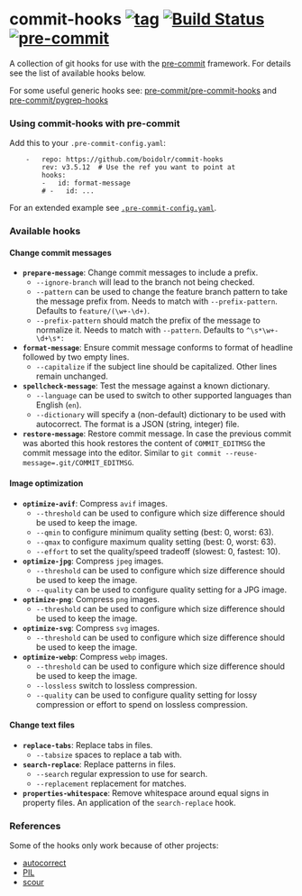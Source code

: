 commit-hooks [![tag](https://img.shields.io/github/v/tag/boidolr/commit-hooks?sort=semver)](https://github.com/boidolr/commit-hooks/tags) [![Build Status](https://github.com/boidolr/commit-hooks/workflows/CI/badge.svg?branch=master)](https://github.com/boidolr/commit-hooks/actions) [![pre-commit](https://img.shields.io/badge/pre--commit-enabled-brightgreen?logo=pre-commit&logoColor=white)](https://github.com/pre-commit/pre-commit)
================

A collection of git hooks for use with the [pre-commit](https://github.com/pre-commit/pre-commit) framework. For details see the list of available hooks below.

For some useful generic hooks see: [pre-commit/pre-commit-hooks](https://github.com/pre-commit/pre-commit-hooks) and [pre-commit/pygrep-hooks](https://github.com/pre-commit/pygrep-hooks)


### Using commit-hooks with pre-commit

Add this to your `.pre-commit-config.yaml`:
```
    -   repo: https://github.com/boidolr/commit-hooks
        rev: v3.5.12  # Use the ref you want to point at
        hooks:
        -   id: format-message
        # -   id: ...
```
For an extended example see [`.pre-commit-config.yaml`](.pre-commit-config.yaml).

### Available hooks

#### Change commit messages

- **`prepare-message`**: Change commit messages to include a prefix.
    - `--ignore-branch` will lead to the branch not being checked.
    - `--pattern` can be used to change the feature branch pattern to take the message prefix from.
        Needs to match with `--prefix-pattern`. Defaults to `feature/(\w+-\d+)`.
    - `--prefix-pattern` should match the prefix of the message to normalize it.
        Needs to match with `--pattern`. Defaults to `^\s*\w+-\d+\s*:`
- **`format-message`**: Ensure commit message conforms to format of headline followed by two empty lines.
    - `--capitalize` if the subject line should be capitalized. Other lines remain unchanged.
- **`spellcheck-message`**: Test the message against a known dictionary.
    - `--language` can be used to switch to other supported languages than English (`en`).
    - `--dictionary` will specify a (non-default) dictionary to be used with autocorrect. The format is a JSON (string, integer) file.
- **`restore-message`**: Restore commit message.
    In case the previous commit was aborted this hook restores the content of `COMMIT_EDITMSG` the commit message into the editor.
    Similar to `git commit --reuse-message=.git/COMMIT_EDITMSG`.

#### Image optimization

- **`optimize-avif`**: Compress `avif` images.
    - `--threshold` can be used to configure which size difference should be used to keep the image.
    - `--qmin` to configure minimum quality setting (best: 0, worst: 63).
    - `--qmax` to configure maximum quality setting (best: 0, worst: 63).
    - `--effort` to set the quality/speed tradeoff (slowest: 0, fastest: 10).
- **`optimize-jpg`**: Compress `jpeg` images.
    - `--threshold` can be used to configure which size difference should be used to keep the image.
    - `--quality` can be used to configure quality setting for a JPG image.
- **`optimize-png`**: Compress `png` images.
    - `--threshold` can be used to configure which size difference should be used to keep the image.
- **`optimize-svg`**: Compress `svg` images.
    - `--threshold` can be used to configure which size difference should be used to keep the image.
- **`optimize-webp`**: Compress `webp` images.
    - `--threshold` can be used to configure which size difference should be used to keep the image.
    - `--lossless` switch to lossless compression.
    - `--quality` can be used to configure quality setting for lossy compression or effort to spend on lossless compression.

#### Change text files

- **`replace-tabs`**: Replace tabs in files.
    - `--tabsize` spaces to replace a tab with.
- **`search-replace`**: Replace patterns in files.
    - `--search` regular expression to use for search.
    - `--replacement` replacement for matches.
- **`properties-whitespace`**: Remove whitespace around equal signs in property files.
  An application of the `search-replace` hook.


### References

Some of the hooks only work because of other projects:

- [autocorrect](https://github.com/fsondej/autocorrect)
- [PIL](https://github.com/python-pillow/Pillow)
- [scour](https://github.com/scour-project/scour)
